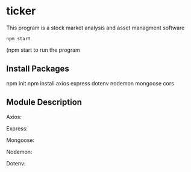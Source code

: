 # ticker

This program is a stock market analysis and asset managment software
    
    npm start

(npm start to run the program

## Install Packages

npm init
npm install axios express dotenv nodemon mongoose cors

## Module Description

Axios:

Express:

Mongoose:

Nodemon:

Dotenv:
